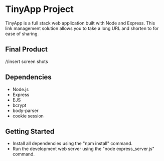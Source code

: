 # TinyApp Project

TinyApp is a full stack web application built with Node and Express. This link management solution allows you to take a long URL and shorten to for ease of sharing. 

## Final Product 

//insert screen shots

## Dependencies

-  Node.js
-  Express
-  EJS
-  bcrypt
-  body-parser
-  cookie session

## Getting Started 

-  Install all dependencies using the "npm install" command.
-  Run the development web server using the "node express_server.js" command.